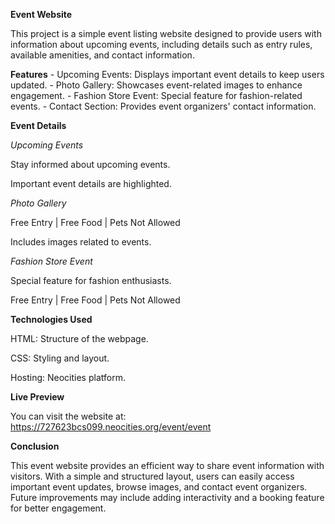 
**Event Website**

This project is a simple event listing website designed to provide users with information about upcoming events, including details such as entry rules, available amenities, and contact information.

**Features**
      -       Upcoming Events: Displays important event details to keep users updated.
     - Photo Gallery: Showcases event-related images to enhance engagement.
     - Fashion Store Event: Special feature for fashion-related events.
     - Contact Section: Provides event organizers' contact information.

**Event Details**

*Upcoming Events*

Stay informed about upcoming events.

Important event details are highlighted.

*Photo Gallery*

Free Entry | Free Food | Pets Not Allowed

Includes images related to events.

*Fashion Store Event*

Special feature for fashion enthusiasts.

Free Entry | Free Food | Pets Not Allowed

**Technologies Used**

HTML: Structure of the webpage.

CSS: Styling and layout.

Hosting: Neocities platform.

**Live Preview**

You can visit the website at: https://727623bcs099.neocities.org/event/event

**Conclusion**

This event website provides an efficient way to share event information with visitors. With a simple and structured layout, users can easily access important event updates, browse images, and contact event organizers. Future improvements may include adding interactivity and a booking feature for better engagement.
